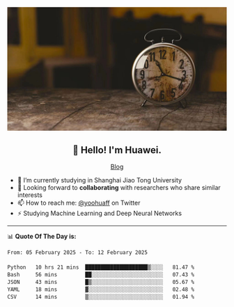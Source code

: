 <div align="center">
  <a href="https://github.com/JHW5981">
    <img src="./assets/background.jpg">
  </a>
</div>

<h2 align="center">👋 Hello! I'm Huawei.</h2>
<p align="center">
  <a href="https://blog.csdn.net/Edward__J?spm=1000.2115.3001.5343">Blog</a>
</p>


- 🔭 I’m currently studying in Shanghai Jiao Tong University
- 💬 Looking forward to **collaborating** with researchers who share similar interests
- 📫 How to reach me: [@yoohuaff](https://twitter.com/yoohuaff) on Twitter
- ⚡ Studying Machine Learning and Deep Neural Networks

-------
📊 **Quote Of The Day is:**
<!--START_SECTION:waka-->

```txt
From: 05 February 2025 - To: 12 February 2025

Python   10 hrs 21 mins  ████████████████████▒░░░░   81.47 %
Bash     56 mins         ██░░░░░░░░░░░░░░░░░░░░░░░   07.43 %
JSON     43 mins         █▒░░░░░░░░░░░░░░░░░░░░░░░   05.67 %
YAML     18 mins         ▓░░░░░░░░░░░░░░░░░░░░░░░░   02.48 %
CSV      14 mins         ▒░░░░░░░░░░░░░░░░░░░░░░░░   01.94 %
```

<!--END_SECTION:waka-->
